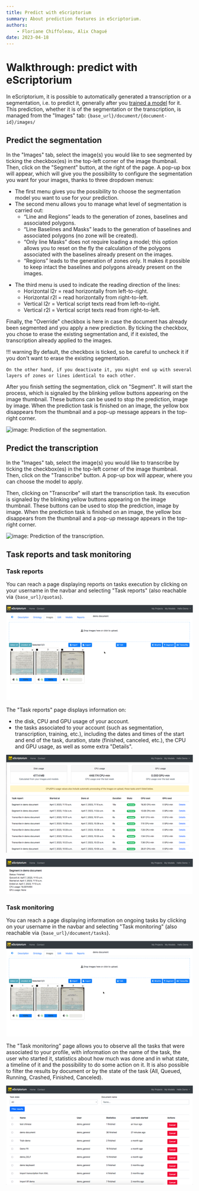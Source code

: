 ```yaml
---
title: Predict with eScriptorium
summary: About prediction features in eScriptorium.
authors:
    - Floriane Chiffoleau, Alix Chagué
date: 2023-04-18
---
```


# Walkthrough: predict with eScriptorium

In eScriptorium, it is possible to automatically generated a transcription or a segmentation, i.e. to predict it, generally after you [trained a model](train.md) for it. This prediction, whether it is of the segmentation or the transcription, is managed from the "Images" tab: `{base_url}/document/{document-id}/images/`

## Predict the segmentation

In the "Images" tab, select the image(s) you would like to see segmented by ticking the checkbox(es) in the top-left corner of the image thumbnail. Then, click on the "Segment" button, at the right of the page. A pop-up box will appear, which will give you the possibility to configure the segmentation you want for your images, thanks to three dropdown menus:

- The first menu gives you the possibility to choose the segmentation model you want to use for your prediction.  
- The second menu allows you to manage what level of segmentation is carried out:
    - “Line and Regions” leads to the generation of zones, baselines and associated polygons.
    - “Line Baselines and Masks” leads to the generation of baselines and associated polygons (no zone will be created).
    - “Only line Masks” does not require loading a model; this option allows you to reset on the fly the calculation of the polygons associated with the baselines already present on the images.
    - “Regions” leads to the generation of zones only. It makes it possible to keep intact the baselines and polygons already present on the images.

<!-- note: consider adding an illustration of what each mode mean -->

- The third menu is used to indicate the reading direction of the lines:
    - Horizontal l2r = read horizontally from left-to-right.
    - Horizontal r2l = read horizontally from right-to-left.
    - Vertical l2r = Vertical script texts read from left-to-right.
    - Vertical r2l = Vertical script texts read from right-to-left.

Finally, the "Override" checkbox is here in case the document has already been segmented and you apply a new prediction. By ticking the checkbox, you chose to erase the existing segmentation and, if it existed, the transcription already applied to the images. 

!!! warning
    By default, the checkbox is ticked, so be careful to uncheck it if you don't want to erase the existing segmentation.

    On the other hand, if you deactivate it, you might end up with several layers of zones or lines identical to each other.

After you finish setting the segmentation, click on "Segment". It will start the process, which is signaled by the blinking yellow buttons appearing on the image thumbnail. These buttons can be used to stop the prediction, image by image. When the prediction task is finished on an image, the yellow box disappears from the thumbnail and a pop-up message appears in the top-right corner.

<!-- unnecessary precision + too focused on the current display
!!! Note
    As the segmentation is done page by page, the green message will appear as soon as the first image chosen is segmented. Then, if you have more than one image segmented, a number in parenthesis will appear next to the "Segmentation done!" message and every time a new segmentation is finished, the number will go up, until all of the selected images has been segmented.
-->

![image: Prediction of the segmentation.](img/predict/predict_segmentation.gif "Prediction of the segmentation")

## Predict the transcription

In the "Images" tab, select the image(s) you would like to transcribe by ticking the checkbox(es) in the top-left corner of the image thumbnail. Then, click on the "Transcribe" button. A pop-up box will appear, where you can choose the model to apply. 

Then, clicking on "Transcribe"  will start the transcription task. Its execution is signaled by the blinking yellow buttons appearing on the image thumbnail. These buttons can be used to stop the prediction, image by image. When the prediction task is finished on an image, the yellow box disappears from the thumbnail and a pop-up message appears in the top-right corner.

<!-- unnecessary precision + too focused on the current display
!!! Note
    As the transcription is done page by page, the green message will appear as soon as the first image chosen is transcribed. Then, if you have more than one image transcribed, a number in parenthesis will appear next to the "Transcription done!" message and every time a new transcription is finished, the number will go up, until all of the selected images has been transcribed.
-->

![image: Prediction of the transcription.](img/predict/predict_transcription.gif "Prediction of the transcription")

## Task reports and task monitoring

### Task reports

<!-- redundant with Task reports in walkthrough_users, might be difficult to maintain -->
You can reach a page displaying reports on tasks execution by clicking on your username in the navbar and selecting "Task reports" (also reachable via `{base_url}/quotas`).

![image: How to go to task reports from the "Images" tab.](img/predict/go_to_task_reports.gif 'How to go to task reports from the "Images" tab')

The "Task reports" page displays information on:

- the disk, CPU and GPU usage of your account.
- the tasks associated to your account (such as segmentation, transcription, training, etc.), including the dates and times of the start and end of the task, duration, state (finished, canceled, etc.), the CPU and GPU usage, as well as some extra "Details".

![image: Task reports.](img/predict/task_reports.png "Task reports")

![image: Details on a task report.](img/predict/task_report_details.png "Details on a task report")

### Task monitoring

<!-- redundant with Task monitoring in walkthrough_users, might be difficult to maintain -->
You can reach a page displaying information on ongoing tasks by clicking on your username in the navbar and selecting "Task monitoring" (also reachable via `{base_url}/document/tasks`).

![image: How to go to task monitoring from the "Images" tab.](img/predict/go_to_task_monitoring.gif 'How to go to task monitoring from the "Images" tab')

The "Task monitoring" page allows you to observe all the tasks that were associated to your profile, with information on the name of the task, the user who started it, statistics about how much was done and in what state, a timeline of it and the possibility to do some action on it. It is also possible to filter the results by document or by the state of the task (All, Queued, Running, Crashed, Finished, Canceled).

![image: Task monitoring.](img/predict/task_monitoring.png "Task monitoring")